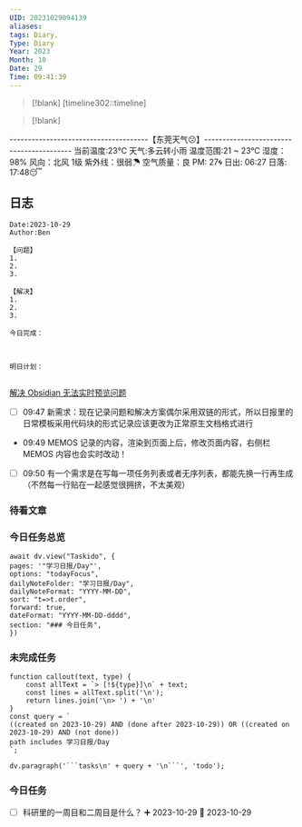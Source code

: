 ```yaml
---
UID: 20231029094139
aliases: 
tags: Diary,
Type: Diary
Year: 2023
Month: 10
Date: 29
Time: 09:41:39
---
```

> [!blank] 
> [timeline302::timeline]

>[!blank]
> 
--------------------------------------【东莞天气😕】-----------------------------------------
当前温度:23℃
天气:多云转小雨
温度范围:21 ~ 23℃
湿度：98%
风向：北风 1级
紫外线：很弱☂
空气质量：良 PM: 27🌀
日出: 06:27 日落: 17:48😴

## 日志

```
Date:2023-10-29
Author:Ben

【问题】
1.
2.
3.

【解决】
1.
2.
3.

今日完成：



明日计划：


```


[解决 Obsidian 无法实时预览问题](学习日报/Obsidian工作流.md#^1nb0af)

- [ ] 09:47 新需求：现在记录问题和解决方案偶尔采用双链的形式，所以日报里的日常模板采用代码块的形式记录应该更改为正常原生文档格式进行

- 09:49 MEMOS 记录的内容，渲染到页面上后，修改页面内容，右侧栏 MEMOS 内容也会实时改动！

- [ ] 09:50 有一个需求是在写每一项任务列表或者无序列表，都能先换一行再生成（不然每一行贴在一起感觉很拥挤，不太美观）

### 待看文章



### 今日任务总览

```dataviewjs
await dv.view("Taskido", {
pages: '"学习日报/Day"',
options: "todayFocus",
dailyNoteFolder: "学习日报/Day",
dailyNoteFormat: "YYYY-MM-DD",
sort: "t=>t.order",
forward: true,
dateFormat: "YYYY-MM-DD-dddd",
section: "### 今日任务",
})
```

### 未完成任务

```dataviewjs
function callout(text, type) {
    const allText = `> [!${type}]\n` + text;
    const lines = allText.split('\n');
    return lines.join('\n> ') + '\n'
}
const query = `
((created on 2023-10-29) AND (done after 2023-10-29)) OR ((created on 2023-10-29) AND (not done))
path includes 学习日报/Day
`;

dv.paragraph('```tasks\n' + query + '\n```', 'todo');
```


### 今日任务

- [ ] 科研里的一周目和二周目是什么？ ➕ 2023-10-29 📅 2023-10-29